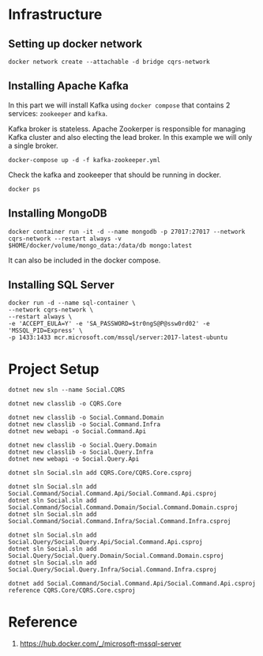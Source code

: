 # Infrastructure

## Setting up docker network

```
docker network create --attachable -d bridge cqrs-network
```

## Installing Apache Kafka
In this part we will install Kafka using <code>docker compose</code> that contains 2 services: <code>zookeeper</code> and <code>kafka</code>.

Kafka broker is stateless. Apache Zookerper is responsible for managing Kafka cluster and also electing the lead broker. In this example we will only a single broker.

```
docker-compose up -d -f kafka-zookeeper.yml
```

Check the kafka and zookeeper that should be running in docker.

```
docker ps
```

## Installing MongoDB

```
docker container run -it -d --name mongodb -p 27017:27017 --network cqrs-network --restart always -v $HOME/docker/volume/mongo_data:/data/db mongo:latest
```

It can also be included in the docker compose.

## Installing SQL Server 
```
docker run -d --name sql-container \
--network cqrs-network \
--restart always \
-e 'ACCEPT_EULA=Y' -e 'SA_PASSWORD=$tr0ngS@P@ssw0rd02' -e 'MSSQL_PID=Express' \
-p 1433:1433 mcr.microsoft.com/mssql/server:2017-latest-ubuntu 
```

# Project Setup

```
dotnet new sln --name Social.CQRS
```

```
dotnet new classlib -o CQRS.Core
```

```
dotnet new classlib -o Social.Command.Domain
dotnet new classlib -o Social.Command.Infra
dotnet new webapi -o Social.Command.Api
```

```
dotnet new classlib -o Social.Query.Domain
dotnet new classlib -o Social.Query.Infra
dotnet new webapi -o Social.Query.Api
```

```
dotnet sln Social.sln add CQRS.Core/CQRS.Core.csproj

dotnet sln Social.sln add Social.Command/Social.Command.Api/Social.Command.Api.csproj
dotnet sln Social.sln add Social.Command/Social.Command.Domain/Social.Command.Domain.csproj
dotnet sln Social.sln add Social.Command/Social.Command.Infra/Social.Command.Infra.csproj

dotnet sln Social.sln add Social.Query/Social.Query.Api/Social.Command.Api.csproj
dotnet sln Social.sln add Social.Query/Social.Query.Domain/Social.Command.Domain.csproj
dotnet sln Social.sln add Social.Query/Social.Query.Infra/Social.Command.Infra.csproj
```

```
dotnet add Social.Command/Social.Command.Api/Social.Command.Api.csproj reference CQRS.Core/CQRS.Core.csproj
```
# Reference
1. https://hub.docker.com/_/microsoft-mssql-server